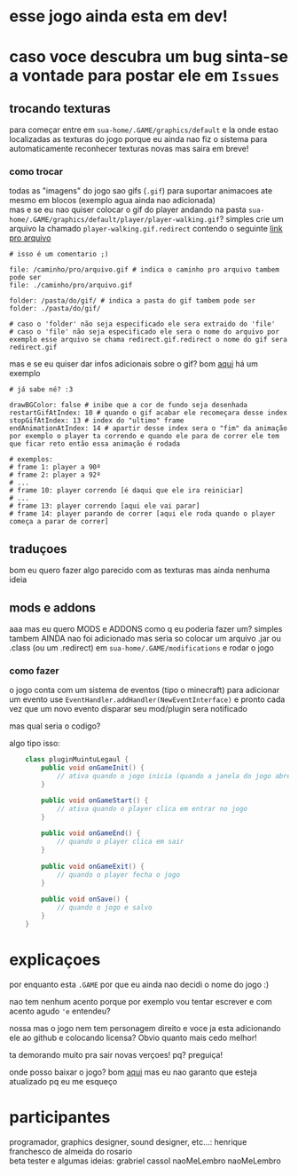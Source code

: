 # esse jogo ainda esta em dev!
# caso voce descubra um bug sinta-se a vontade para postar ele em `Issues`

## trocando texturas

para começar entre em `sua-home/.GAME/graphics/default` e la onde estao localizadas as texturas do jogo porque eu ainda nao fiz o sistema para automaticamente reconhecer texturas novas mas saira em breve!<br>

### como trocar

todas as "imagens" do jogo sao gifs (`.gif`) para suportar animacoes ate mesmo em blocos (exemplo agua ainda nao adicionada)<br>
mas e se eu nao quiser colocar o gif do player andando na pasta `sua-home/.GAME/graphics/default/player/player-walking.gif`? simples crie um arquivo la chamado `player-walking.gif.redirect` contendo o seguinte [link pro arquivo](https://github.com/henrique-o-developer/jogo/blob/master/res/graphics/textures/default/player/player-walking.gif.redirect) 
```redirect
# isso é um comentario ;)

file: /caminho/pro/arquivo.gif # indica o caminho pro arquivo tambem pode ser
file: ./caminho/pro/arquivo.gif

folder: /pasta/do/gif/ # indica a pasta do gif tambem pode ser
folder: ./pasta/do/gif/

# caso o 'folder' não seja especificado ele sera extraido do 'file'
# caso o 'file' não seja especificado ele sera o nome do arquivo por exemplo esse arquivo se chama redirect.gif.redirect o nome do gif sera redirect.gif
```
mas e se eu quiser dar infos adicionais sobre o gif? bom [aqui](https://github.com/henrique-o-developer/jogo/blob/master/res/graphics/textures/default/player/player-walking/player-walking.gif.props) há um exemplo
```props
# já sabe né? :3

drawBGColor: false # inibe que a cor de fundo seja desenhada
restartGifAtIndex: 10 # quando o gif acabar ele recomeçara desse index
stopGifAtIndex: 13 # index do "ultimo" frame
endAnimationAtIndex: 14 # apartir desse index sera o "fim" da animação por exemplo o player ta correndo e quando ele para de correr ele tem que ficar reto então essa animação é rodada

# exemplos:
# frame 1: player a 90º
# frame 2: player a 92º
# ...
# frame 10: player correndo [é daqui que ele ira reiniciar]
# ...
# frame 13: player correndo [aqui ele vai parar]
# frame 14: player parando de correr [aqui ele roda quando o player começa a parar de correr]
```

## traduçoes

bom eu quero fazer algo parecido com as texturas mas ainda nenhuma ideia

## mods e addons
aaa mas eu quero MODS e ADDONS como q eu poderia fazer um? simples tambem AINDA nao foi adicionado mas seria so colocar um arquivo .jar ou .class (ou um .redirect) em `sua-home/.GAME/modifications` e rodar o jogo 

### como fazer

o jogo conta com um sistema de eventos (tipo o minecraft) para adicionar um evento use `EventHandler.addHandler(NewEventInterface)` e pronto cada vez que um novo evento disparar seu mod/plugin sera notificado<br>

mas qual seria o codigo?<br>

algo tipo isso: <br>
```java
    class pluginMuintuLegaul {
        public void onGameInit() {
            // ativa quando o jogo inicia (quando a janela do jogo abre)
        }

        public void onGameStart() {
            // ativa quando o player clica em entrar no jogo
        }
        
        public void onGameEnd() {
            // quando o player clica em sair
        }
        
        public void onGameExit() {
            // quando o player fecha o jogo
        }
        
        public void onSave() {
            // quando o jogo e salvo
        }
    }
```


# explicaçoes
por enquanto esta `.GAME` por que eu ainda nao decidi o nome do jogo :)

nao tem nenhum acento porque por exemplo vou tentar escrever e com acento agudo `'e` entendeu?

nossa mas o jogo nem tem personagem direito e voce ja esta adicionando ele ao github e colocando licensa? Obvio quanto mais cedo melhor!

ta demorando muito pra sair novas verçoes! pq? preguiça!

onde posso baixar o jogo? bom [aqui](https://github.com/henrique-o-developer/jogo/blob/master/out/artifacts/compiled/GAME.jar) mas eu nao garanto que esteja atualizado pq eu me esqueço
# participantes

programador, graphics designer, sound designer, etc...: henrique franchesco de almeida do rosario<br>
beta tester e algumas ideias: grabriel cassol naoMeLembro naoMeLembro